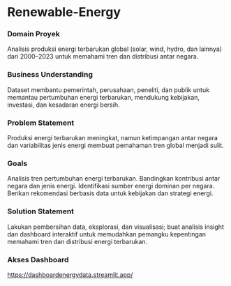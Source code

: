 # Renewable-Energy

### Domain Proyek

Analisis produksi energi terbarukan global (solar, wind, hydro, dan lainnya) dari 2000–2023 untuk memahami tren dan distribusi antar negara.

### Business Understanding

Dataset membantu pemerintah, perusahaan, peneliti, dan publik untuk memantau pertumbuhan energi terbarukan, mendukung kebijakan, investasi, dan kesadaran energi bersih.

### Problem Statement

Produksi energi terbarukan meningkat, namun ketimpangan antar negara dan variabilitas jenis energi membuat pemahaman tren global menjadi sulit.

### Goals

Analisis tren pertumbuhan energi terbarukan.
Bandingkan kontribusi antar negara dan jenis energi.
Identifikasi sumber energi dominan per negara.
Berikan rekomendasi berbasis data untuk kebijakan dan strategi energi.

### Solution Statement

Lakukan pembersihan data, eksplorasi, dan visualisasi; buat analisis insight dan dashboard interaktif untuk memudahkan pemangku kepentingan memahami tren dan distribusi energi terbarukan.

### **Akses Dashboard**

https://dashboardenergydata.streamlit.app/
